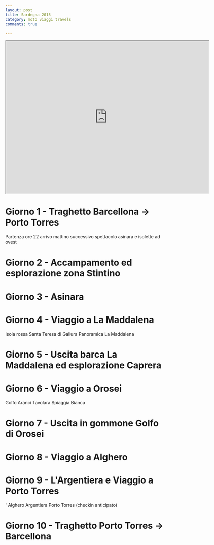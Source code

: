 ```yaml
---
layout: post
title: Sardegna 2015
category: moto viaggi travels
comments: true

---
```


<iframe src="https://www.google.com/maps/d/u/0/embed?mid=1PtYE0xU5eiwMSlryw9wF9azdcK4" width="640" height="480"></iframe>

# Giorno 1 - Traghetto Barcellona -> Porto Torres
Partenza ore 22
arrivo mattino successivo
spettacolo asinara e isolette ad ovest

# Giorno 2 - Accampamento ed esplorazione zona Stintino

# Giorno 3 - Asinara

# Giorno 4 - Viaggio a La Maddalena
Isola rossa
Santa Teresa di Gallura
Panoramica La Maddalena

# Giorno 5 - Uscita barca La Maddalena ed esplorazione Caprera

# Giorno 6 - Viaggio a Orosei 
Golfo Aranci
Tavolara
Spiaggia Bianca

# Giorno 7 - Uscita in gommone Golfo di Orosei

# Giorno 8 - Viaggio a Alghero

# Giorno 9 - L'Argentiera e Viaggio a Porto Torres
'
Alghero
Argentiera
Porto Torres (checkin anticipato)

# Giorno 10 - Traghetto Porto Torres -> Barcellona





